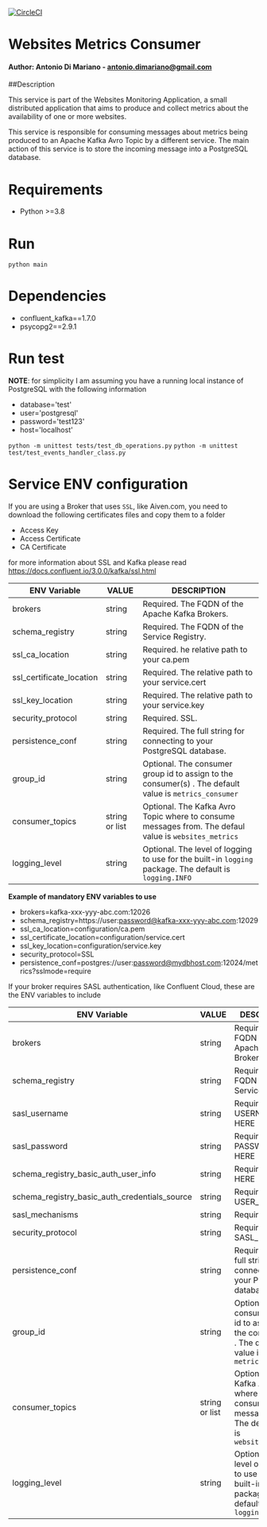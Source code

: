 [![CircleCI](https://circleci.com/gh/antoniodimariano/metrics_consumer/tree/master.svg?style=svg&circle-token=f7da2eeb3c4a1dbbe2705fda45fdffe02e8ef1ce)](https://circleci.com/gh/antoniodimariano/metrics_consumer/tree/master)
# Websites Metrics Consumer

#### Author: Antonio Di Mariano - antonio.dimariano@gmail.com

##Description

This service is part of the Websites Monitoring Application, a small distributed application 
that aims to produce and collect metrics about the availability of one or more websites. 

This service is responsible for consuming messages about metrics being produced to an Apache Kafka Avro Topic by a different service.
The main action of this service is to store the incoming message into a PostgreSQL database.


# Requirements

* Python >=3.8

# Run

`python main`

# Dependencies

* confluent_kafka==1.7.0
* psycopg2==2.9.1

# Run test

**NOTE**: for simplicity I am assuming you have a running local instance of PostgreSQL with the following information

* database='test'
* user='postgresql'
* password='test123'
* host='localhost'

`python -m unittest tests/test_db_operations.py`
`python -m unittest test/test_events_handler_class.py`


# Service ENV configuration 

If you are using a Broker that uses `SSL`, like Aiven.com, you need to download the following certificates files and copy them to a folder
 * Access Key
 * Access Certificate
 * CA Certificate

for more information about SSL and Kafka please read https://docs.confluent.io/3.0.0/kafka/ssl.html

| ENV Variable  | VALUE | DESCRIPTION                                                                       |
|---------------|------|------------------------------------------------------------------------------------|
| brokers    | string   | Required. The FQDN of the Apache Kafka Brokers.|
| schema_registry    | string   | Required. The FQDN of the Service Registry.|
| ssl_ca_location    | string   | Required. he relative path to your ca.pem|
| ssl_certificate_location    | string   | Required. The relative path to your service.cert|
| ssl_key_location    | string   | Required. The relative path to your service.key |
| security_protocol    | string   | Required. SSL.|
| persistence_conf    | string   | Required. The full string for connecting to your PostgreSQL database.|
| group_id    | string   | Optional. The consumer group id to assign to the consumer(s) . The default value is `metrics_consumer`|
| consumer_topics    | string or list  | Optional. The Kafka Avro Topic where to consume messages from. The defaul value is `websites_metrics` |
| logging_level    | string   | Optional. The level of logging to use for the built-in `logging` package. The default is `logging.INFO`  |


**Example of mandatory ENV variables to use** 

* brokers=kafka-xxx-yyy-abc.com:12026
* schema_registry=https://user:password@kafka-xxx-yyy-abc.com:12029
* ssl_ca_location=configuration/ca.pem
* ssl_certificate_location=configuration/service.cert
* ssl_key_location=configuration/service.key
* security_protocol=SSL
* persistence_conf=postgres://user:password@mydbhost.com:12024/metrics?sslmode=require



If your broker requires SASL authentication, like Confluent Cloud, these are the ENV variables to include

| ENV Variable  | VALUE | DESCRIPTION                                                                       |
|---------------|------|------------------------------------------------------------------------------------|
| brokers    | string   | Required. The FQDN of the Apache Kafka Brokers.|
| schema_registry    | string   | Required. The FQDN of the Service Registry.|
| sasl_username    | string   | Required. YOUR USERNAME HERE|
| sasl_password    | string   | Required. YOUR PASSWORD HERE|
| schema_registry_basic_auth_user_info    | string   | Required. AUTH HERE |
| schema_registry_basic_auth_credentials_source    | string   | Required. USER_INFO.|
| sasl_mechanisms    | string   | Required. PLAIN.|
| security_protocol    | string   | Required. SASL_SSL.|
| persistence_conf    | string   | Required. The full string for connecting to your PostgreSQL database.|
| group_id    | string   | Optional. The consumer group id to assign to the consumer(s) . The default value is `metrics_consumer`|
| consumer_topics    | string or list  | Optional. The Kafka Avro Topic where to consume messages from. The defaul value is `websites_metrics` |
| logging_level    | string   | Optional. The level of logging to use for the built-in `logging` package. The default is `logging.INFO`  |
